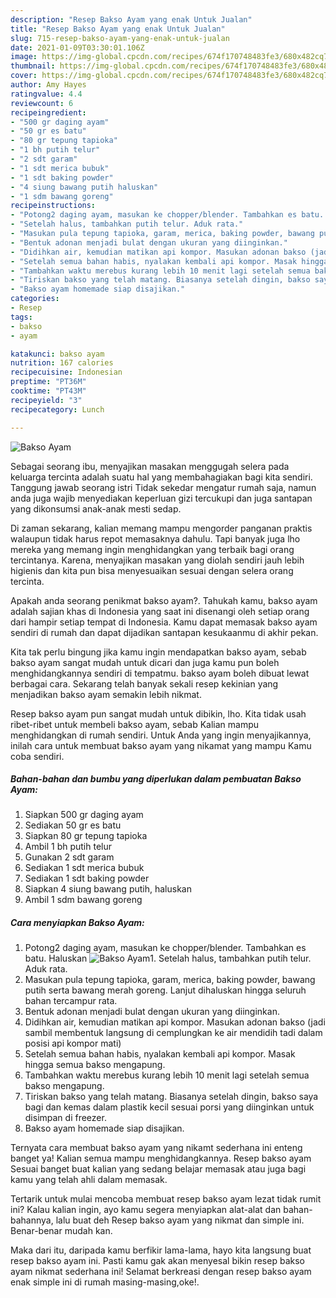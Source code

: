 ```yaml
---
description: "Resep Bakso Ayam yang enak Untuk Jualan"
title: "Resep Bakso Ayam yang enak Untuk Jualan"
slug: 715-resep-bakso-ayam-yang-enak-untuk-jualan
date: 2021-01-09T03:30:01.106Z
image: https://img-global.cpcdn.com/recipes/674f170748483fe3/680x482cq70/bakso-ayam-foto-resep-utama.jpg
thumbnail: https://img-global.cpcdn.com/recipes/674f170748483fe3/680x482cq70/bakso-ayam-foto-resep-utama.jpg
cover: https://img-global.cpcdn.com/recipes/674f170748483fe3/680x482cq70/bakso-ayam-foto-resep-utama.jpg
author: Amy Hayes
ratingvalue: 4.4
reviewcount: 6
recipeingredient:
- "500 gr daging ayam"
- "50 gr es batu"
- "80 gr tepung tapioka"
- "1 bh putih telur"
- "2 sdt garam"
- "1 sdt merica bubuk"
- "1 sdt baking powder"
- "4 siung bawang putih haluskan"
- "1 sdm bawang goreng"
recipeinstructions:
- "Potong2 daging ayam, masukan ke chopper/blender. Tambahkan es batu. Haluskan"
- "Setelah halus, tambahkan putih telur. Aduk rata."
- "Masukan pula tepung tapioka, garam, merica, baking powder, bawang putih serta bawang merah goreng. Lanjut dihaluskan hingga seluruh bahan tercampur rata."
- "Bentuk adonan menjadi bulat dengan ukuran yang diinginkan."
- "Didihkan air, kemudian matikan api kompor. Masukan adonan bakso (jadi sambil membentuk langsung di cemplungkan ke air mendidih tadi dalam posisi api kompor mati)"
- "Setelah semua bahan habis, nyalakan kembali api kompor. Masak hingga semua bakso mengapung."
- "Tambahkan waktu merebus kurang lebih 10 menit lagi setelah semua bakso mengapung."
- "Tiriskan bakso yang telah matang. Biasanya setelah dingin, bakso saya bagi dan kemas dalam plastik kecil sesuai porsi yang diinginkan untuk disimpan di freezer."
- "Bakso ayam homemade siap disajikan."
categories:
- Resep
tags:
- bakso
- ayam

katakunci: bakso ayam 
nutrition: 167 calories
recipecuisine: Indonesian
preptime: "PT36M"
cooktime: "PT43M"
recipeyield: "3"
recipecategory: Lunch

---
```



![Bakso Ayam](https://img-global.cpcdn.com/recipes/674f170748483fe3/680x482cq70/bakso-ayam-foto-resep-utama.jpg)

Sebagai seorang ibu, menyajikan masakan menggugah selera pada keluarga tercinta adalah suatu hal yang membahagiakan bagi kita sendiri. Tanggung jawab seorang istri Tidak sekedar mengatur rumah saja, namun anda juga wajib menyediakan keperluan gizi tercukupi dan juga santapan yang dikonsumsi anak-anak mesti sedap.

Di zaman  sekarang, kalian memang mampu mengorder panganan praktis walaupun tidak harus repot memasaknya dahulu. Tapi banyak juga lho mereka yang memang ingin menghidangkan yang terbaik bagi orang tercintanya. Karena, menyajikan masakan yang diolah sendiri jauh lebih higienis dan kita pun bisa menyesuaikan sesuai dengan selera orang tercinta. 



Apakah anda seorang penikmat bakso ayam?. Tahukah kamu, bakso ayam adalah sajian khas di Indonesia yang saat ini disenangi oleh setiap orang dari hampir setiap tempat di Indonesia. Kamu dapat memasak bakso ayam sendiri di rumah dan dapat dijadikan santapan kesukaanmu di akhir pekan.

Kita tak perlu bingung jika kamu ingin mendapatkan bakso ayam, sebab bakso ayam sangat mudah untuk dicari dan juga kamu pun boleh menghidangkannya sendiri di tempatmu. bakso ayam boleh dibuat lewat berbagai cara. Sekarang telah banyak sekali resep kekinian yang menjadikan bakso ayam semakin lebih nikmat.

Resep bakso ayam pun sangat mudah untuk dibikin, lho. Kita tidak usah ribet-ribet untuk membeli bakso ayam, sebab Kalian mampu menghidangkan di rumah sendiri. Untuk Anda yang ingin menyajikannya, inilah cara untuk membuat bakso ayam yang nikamat yang mampu Kamu coba sendiri.

<!--inarticleads1-->

##### Bahan-bahan dan bumbu yang diperlukan dalam pembuatan Bakso Ayam:

1. Siapkan 500 gr daging ayam
1. Sediakan 50 gr es batu
1. Siapkan 80 gr tepung tapioka
1. Ambil 1 bh putih telur
1. Gunakan 2 sdt garam
1. Sediakan 1 sdt merica bubuk
1. Sediakan 1 sdt baking powder
1. Siapkan 4 siung bawang putih, haluskan
1. Ambil 1 sdm bawang goreng




<!--inarticleads2-->

##### Cara menyiapkan Bakso Ayam:

1. Potong2 daging ayam, masukan ke chopper/blender. Tambahkan es batu. Haluskan
<img src="https://img-global.cpcdn.com/steps/1e611c06f1d17114/160x128cq70/bakso-ayam-langkah-memasak-1-foto.jpg" alt="Bakso Ayam">1. Setelah halus, tambahkan putih telur. Aduk rata.
1. Masukan pula tepung tapioka, garam, merica, baking powder, bawang putih serta bawang merah goreng. Lanjut dihaluskan hingga seluruh bahan tercampur rata.
1. Bentuk adonan menjadi bulat dengan ukuran yang diinginkan.
1. Didihkan air, kemudian matikan api kompor. Masukan adonan bakso (jadi sambil membentuk langsung di cemplungkan ke air mendidih tadi dalam posisi api kompor mati)
1. Setelah semua bahan habis, nyalakan kembali api kompor. Masak hingga semua bakso mengapung.
1. Tambahkan waktu merebus kurang lebih 10 menit lagi setelah semua bakso mengapung.
1. Tiriskan bakso yang telah matang. Biasanya setelah dingin, bakso saya bagi dan kemas dalam plastik kecil sesuai porsi yang diinginkan untuk disimpan di freezer.
1. Bakso ayam homemade siap disajikan.




Ternyata cara membuat bakso ayam yang nikamt sederhana ini enteng banget ya! Kalian semua mampu menghidangkannya. Resep bakso ayam Sesuai banget buat kalian yang sedang belajar memasak atau juga bagi kamu yang telah ahli dalam memasak.

Tertarik untuk mulai mencoba membuat resep bakso ayam lezat tidak rumit ini? Kalau kalian ingin, ayo kamu segera menyiapkan alat-alat dan bahan-bahannya, lalu buat deh Resep bakso ayam yang nikmat dan simple ini. Benar-benar mudah kan. 

Maka dari itu, daripada kamu berfikir lama-lama, hayo kita langsung buat resep bakso ayam ini. Pasti kamu gak akan menyesal bikin resep bakso ayam nikmat sederhana ini! Selamat berkreasi dengan resep bakso ayam enak simple ini di rumah masing-masing,oke!.

